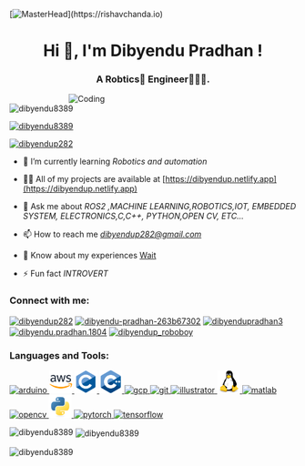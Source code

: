 [![MasterHead]([https://1.bp.blogspot.com/-7A4WynwLsMw/XbBpCXG8fHI/AAAAAAAAMt4/uOa1bpLskYgrwGbllhSu2SDj_Mig8SXJQCLcBGAsYHQ/s1600/2000_600px.gif](https://edems.in/wp-content/uploads/2024/04/output-onlinegiftools.gif))](https://rishavchanda.io)
<h1 align="center">Hi 👋, I'm Dibyendu Pradhan !</h1>
<h3 align="center">A Robtics🤖 Engineer🧑🏻‍🎓.</h3>
<img align="right" alt="Coding" width="400" src="https://assets.techcircle.in/uploads/article-image/2018/08/images/16288-chatbot.gif">


<p align="left"> <img src="https://komarev.com/ghpvc/?username=dibyendu8389&label=Profile%20views&color=0e75b6&style=flat" alt="dibyendu8389" /> </p>

<p align="left"> <a href="https://github.com/ryo-ma/github-profile-trophy"><img src="https://github-profile-trophy.vercel.app/?username=dibyendu8389" alt="dibyendu8389" /></a> </p>

<p align="left"> <a href="https://twitter.com/dibyendup282" target="blank"><img src="https://img.shields.io/twitter/follow/dibyendup282?logo=twitter&style=for-the-badge" alt="dibyendup282" /></a> </p>

- 🌱 I’m currently learning *Robotics and automation*

- 👨‍💻 All of my projects are available at [https://dibyendup.netlify.app](https://dibyendup.netlify.app)

- 💬 Ask me about *ROS2 ,MACHINE LEARNING,ROBOTICS,IOT, EMBEDDED SYSTEM, ELECTRONICS,C,C++, PYTHON,OPEN CV, ETC...*

- 📫 How to reach me *dibyendup282@gmail.com*

- 📄 Know about my experiences [Wait](Wait)

- ⚡ Fun fact *INTROVERT*

<h3 align="left">Connect with me:</h3>
<p align="left">
<a href="https://twitter.com/dibyendup282" target="blank"><img align="center" src="https://raw.githubusercontent.com/rahuldkjain/github-profile-readme-generator/master/src/images/icons/Social/twitter.svg" alt="dibyendup282" height="30" width="40" /></a>
<a href="https://linkedin.com/in/dibyendu-pradhan-263b67302" target="blank"><img align="center" src="https://raw.githubusercontent.com/rahuldkjain/github-profile-readme-generator/master/src/images/icons/Social/linked-in-alt.svg" alt="dibyendu-pradhan-263b67302" height="30" width="40" /></a>
<a href="https://kaggle.com/dibyendupradhan3" target="blank"><img align="center" src="https://raw.githubusercontent.com/rahuldkjain/github-profile-readme-generator/master/src/images/icons/Social/kaggle.svg" alt="dibyendupradhan3" height="30" width="40" /></a>
<a href="https://fb.com/dibyendu.pradhan.1804" target="blank"><img align="center" src="https://raw.githubusercontent.com/rahuldkjain/github-profile-readme-generator/master/src/images/icons/Social/facebook.svg" alt="dibyendu.pradhan.1804" height="30" width="40" /></a>
<a href="https://instagram.com/dibyendup_roboboy" target="blank"><img align="center" src="https://raw.githubusercontent.com/rahuldkjain/github-profile-readme-generator/master/src/images/icons/Social/instagram.svg" alt="dibyendup_roboboy" height="30" width="40" /></a>
</p>

<h3 align="left">Languages and Tools:</h3>
<p align="left"> <a href="https://www.arduino.cc/" target="_blank" rel="noreferrer"> <img src="https://cdn.worldvectorlogo.com/logos/arduino-1.svg" alt="arduino" width="40" height="40"/> </a> <a href="https://aws.amazon.com" target="_blank" rel="noreferrer"> <img src="https://raw.githubusercontent.com/devicons/devicon/master/icons/amazonwebservices/amazonwebservices-original-wordmark.svg" alt="aws" width="40" height="40"/> </a> <a href="https://www.cprogramming.com/" target="_blank" rel="noreferrer"> <img src="https://raw.githubusercontent.com/devicons/devicon/master/icons/c/c-original.svg" alt="c" width="40" height="40"/> </a> <a href="https://www.w3schools.com/cpp/" target="_blank" rel="noreferrer"> <img src="https://raw.githubusercontent.com/devicons/devicon/master/icons/cplusplus/cplusplus-original.svg" alt="cplusplus" width="40" height="40"/> </a> <a href="https://cloud.google.com" target="_blank" rel="noreferrer"> <img src="https://www.vectorlogo.zone/logos/google_cloud/google_cloud-icon.svg" alt="gcp" width="40" height="40"/> </a> <a href="https://git-scm.com/" target="_blank" rel="noreferrer"> <img src="https://www.vectorlogo.zone/logos/git-scm/git-scm-icon.svg" alt="git" width="40" height="40"/> </a> <a href="https://www.adobe.com/in/products/illustrator.html" target="_blank" rel="noreferrer"> <img src="https://www.vectorlogo.zone/logos/adobe_illustrator/adobe_illustrator-icon.svg" alt="illustrator" width="40" height="40"/> </a> <a href="https://www.linux.org/" target="_blank" rel="noreferrer"> <img src="https://raw.githubusercontent.com/devicons/devicon/master/icons/linux/linux-original.svg" alt="linux" width="40" height="40"/> </a> <a href="https://www.mathworks.com/" target="_blank" rel="noreferrer"> <img src="https://upload.wikimedia.org/wikipedia/commons/2/21/Matlab_Logo.png" alt="matlab" width="40" height="40"/> </a> <a href="https://opencv.org/" target="_blank" rel="noreferrer"> <img src="https://www.vectorlogo.zone/logos/opencv/opencv-icon.svg" alt="opencv" width="40" height="40"/> </a> <a href="https://www.python.org" target="_blank" rel="noreferrer"> <img src="https://raw.githubusercontent.com/devicons/devicon/master/icons/python/python-original.svg" alt="python" width="40" height="40"/> </a> <a href="https://pytorch.org/" target="_blank" rel="noreferrer"> <img src="https://www.vectorlogo.zone/logos/pytorch/pytorch-icon.svg" alt="pytorch" width="40" height="40"/> </a> <a href="https://www.tensorflow.org" target="_blank" rel="noreferrer"> <img src="https://www.vectorlogo.zone/logos/tensorflow/tensorflow-icon.svg" alt="tensorflow" width="40" height="40"/> </a> </p>

<p><img align="left" src="https://github-readme-stats.vercel.app/api/top-langs?username=dibyendu8389&show_icons=true&locale=en&layout=compact" alt="dibyendu8389" /></p>

<p>&nbsp;<img align="center" src="https://github-readme-stats.vercel.app/api?username=dibyendu8389&show_icons=true&locale=en" alt="dibyendu8389" /></p>

<p><img align="center" src="https://github-readme-streak-stats.herokuapp.com/?user=dibyendu8389&" alt="dibyendu8389" /></p>
